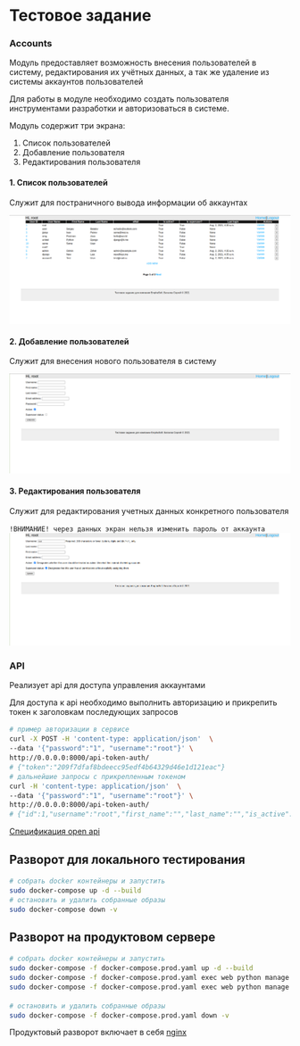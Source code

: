 # Тестовое задание
### Accounts
Модуль предоставляет возможность внесения пользователей в систему, редактирования их учётных данных,
а так же удаление из системы аккаунтов пользователей

Для работы в модуле необходимо создать пользователя инструментами разработки
и авторизоваться в системе.

Модуль содержит три экрана:
1. Список пользователей
2. Добавление пользователя
3. Редактирования пользователя

#### 1. Список пользователей
Служит для постраничного вывода информации об аккаунтах

![display 1](./docs/img/display1.png)

#### 2. Добавление пользователей
Служит для внесения нового пользователя в систему

![display 2](./docs/img/display2.png)

#### 3. Редактирования пользователя
Служит для редактирования учетных данных конкретного пользователя

`!ВНИМАНИЕ! через данных экран нельзя изменить пароль от аккаунта`
![display 3](./docs/img/display3.png)
### API
Реализует api для доступа управления аккаунтами

Для доступа к api необходимо выполнить авторизацию и прикрепить токен к заголовкам последующих запросов
```bash
# пример авторизации в сервисе
curl -X POST -H 'content-type: application/json'  \
--data '{"password":"1", "username":"root"}' \
http://0.0.0.0:8000/api-token-auth/
# {"token":"209f7dfaf8bdeecc95edf4b64329d46e1d121eac"}
# дальнейшие запросы с прикрепленным токеном
curl -H 'content-type: application/json'  \
--data '{"password":"1", "username":"root"}' \ 
http://0.0.0.0:8000/api-token-auth/
# {"id":1,"username":"root","first_name":"","last_name":"","is_active":true,"last_login":"2021-08-02T04:30:52.913668Z","is_superuser":true}
```
[Спецификация open api](./docs/openapi-schema.yaml)


## Разворот для локального тестирования
```bash
# собрать docker контейнеры и запустить
sudo docker-compose up -d --build
# остановить и удалить собранные образы
sudo docker-compose down -v
```
## Разворот на продуктовом сервере
```bash
# собрать docker контейнеры и запустить
sudo docker-compose -f docker-compose.prod.yaml up -d --build
sudo docker-compose -f docker-compose.prod.yaml exec web python manage.py migrate
sudo docker-compose -f docker-compose.prod.yaml exec web python manage.py collectstatic

# остановить и удалить собранные образы
sudo docker-compose -f docker-compose.prod.yaml down -v

```
Продуктовый разворот включает в себя [nginx](./nginx/nginx.conf)